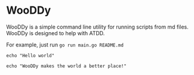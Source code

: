 # WooDDy

WooDDy is a simple command line utility for running scripts from md files. WooDDy is designed to help with ATDD.

For example, just run `go run main.go README.md`

```
echo "Hello world"
```

```
echo "WooDDy makes the world a better place!"
```


